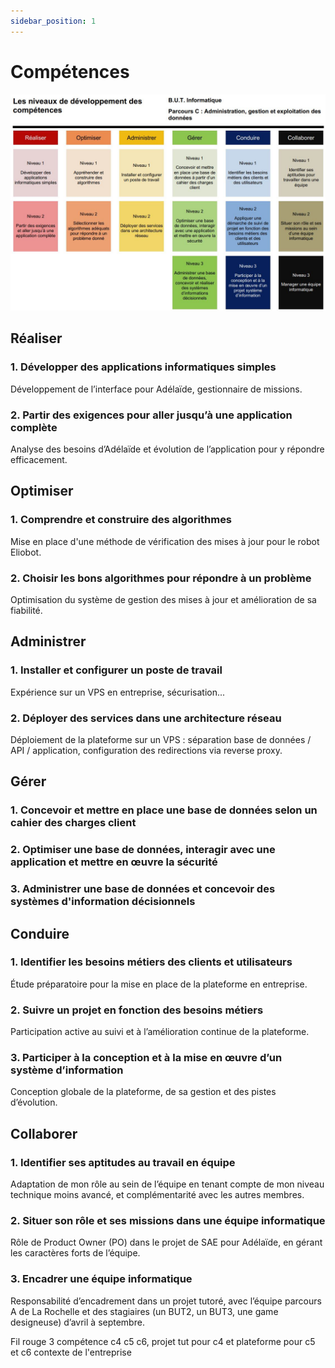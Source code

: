 ```yaml
---
sidebar_position: 1
---
```


# Compétences

![skills](../../static/img/competences.png)

## Réaliser

### 1. Développer des applications informatiques simples

Développement de l’interface pour Adélaïde, gestionnaire de missions.

### 2. Partir des exigences pour aller jusqu’à une application complète

Analyse des besoins d’Adélaïde et évolution de l’application pour y répondre efficacement.

## Optimiser

### 1. Comprendre et construire des algorithmes

Mise en place d'une méthode de vérification des mises à jour pour le robot Eliobot.

### 2. Choisir les bons algorithmes pour répondre à un problème

Optimisation du système de gestion des mises à jour et amélioration de sa fiabilité.

## Administrer

### 1. Installer et configurer un poste de travail

Expérience sur un VPS en entreprise, sécurisation...

### 2. Déployer des services dans une architecture réseau

Déploiement de la plateforme sur un VPS : séparation base de données / API / application, configuration des redirections via reverse proxy.

## Gérer

### 1. Concevoir et mettre en place une base de données selon un cahier des charges client



### 2. Optimiser une base de données, interagir avec une application et mettre en œuvre la sécurité


### 3. Administrer une base de données et concevoir des systèmes d'information décisionnels



## Conduire

### 1. Identifier les besoins métiers des clients et utilisateurs

Étude préparatoire pour la mise en place de la plateforme en entreprise.

### 2. Suivre un projet en fonction des besoins métiers

Participation active au suivi et à l’amélioration continue de la plateforme.

### 3. Participer à la conception et à la mise en œuvre d’un système d’information

Conception globale de la plateforme, de sa gestion et des pistes d’évolution.

## Collaborer

### 1. Identifier ses aptitudes au travail en équipe

Adaptation de mon rôle au sein de l’équipe en tenant compte de mon niveau technique moins avancé, et complémentarité avec les autres membres.

### 2. Situer son rôle et ses missions dans une équipe informatique

Rôle de Product Owner (PO) dans le projet de SAE pour Adélaïde, en gérant les caractères forts de l’équipe.

### 3. Encadrer une équipe informatique

Responsabilité d’encadrement dans un projet tutoré, avec l’équipe parcours A de La Rochelle et des stagiaires (un BUT2, un BUT3, une game designeuse) d’avril à septembre.


Fil rouge 3 compétence c4 c5 c6, projet tut pour c4 et plateforme pour c5 et c6 contexte de l'entreprise
